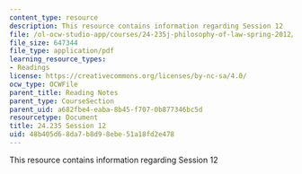 ```yaml
---
content_type: resource
description: This resource contains information regarding Session 12
file: /ol-ocw-studio-app/courses/24-235j-philosophy-of-law-spring-2012/48b405d68da7b8d98ebe51a18fd2e478_MIT24_235JS12_Session12.pdf
file_size: 647344
file_type: application/pdf
learning_resource_types:
- Readings
license: https://creativecommons.org/licenses/by-nc-sa/4.0/
ocw_type: OCWFile
parent_title: Reading Notes
parent_type: CourseSection
parent_uid: a682fbe4-eaba-8b45-f707-0b877346bc5d
resourcetype: Document
title: 24.235 Session 12
uid: 48b405d6-8da7-b8d9-8ebe-51a18fd2e478
---
```

This resource contains information regarding Session 12